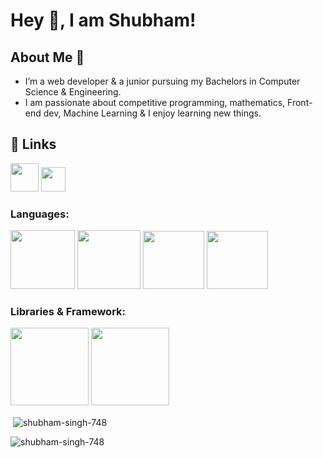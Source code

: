# Hey 👋, I am Shubham!

  
## About Me 🚀
* I’m a web developer & a junior pursuing my Bachelors in Computer Science & Engineering. 
* I am passionate about competitive programming, mathematics, Front-end dev, Machine Learning & I enjoy learning new things.


## 🔗 Links
<a href="https://bit.ly/3YNDuvV"><img src="https://cdn-icons-png.flaticon.com/512/2626/2626273.png" alt="" width="45" height="45"></a>
<a href="https://bit.ly/3lqPdlP"><img src="https://upload.wikimedia.org/wikipedia/commons/thumb/4/4f/Twitter-logo.svg/512px-Twitter-logo.svg.png?20220821125553" alt="" width="39" height="39"></a>
<h3 align="left">
<p align="left">




<h3 align="left">Languages:</h3>
<p align="left"> <img src="https://i.pinimg.com/564x/71/5b/59/715b59c8c7545d9dafb1a04111edde40.jpg" height="94px" width="103px"> <img src="https://i.pinimg.com/736x/a2/dc/32/a2dc3249364449a49f01a6275d277b8c.jpg" height="94px" width="101px"> 
  <img src="https://www.citypng.com/public/uploads/preview/js-javascript-round-logo-icon-png-11662226392lsrrajcm0y.png" height="93px" width="98px">
<img src="https://upload.wikimedia.org/wikipedia/commons/thumb/c/c3/Python-logo-notext.svg/1200px-Python-logo-notext.svg.png"
        height="93px" width="98px"> </p>
  
<h3 align="left">Libraries & Framework:</h3>
  <p align="left"> <img src="https://cdn4.iconfinder.com/data/icons/logos-3/600/React.js_logo-512.png" height="124px" width="125px">
    <img src="https://miro.medium.com/max/800/1*bc9pmTiyKR0WNPka2w3e0Q.png" height="124px" width="125px"> </p>

<p>&nbsp;<img align="center" src="https://github-readme-stats.vercel.app/api?username=shubham-singh-748&show_icons=true&locale=en" alt="shubham-singh-748" /></p>
<p align="left"> <img src="https://komarev.com/ghpvc/?username=shubham-singh-748&label=Profile Views&color=0e75b6&style=flat" alt="shubham-singh-748" /> </p>

